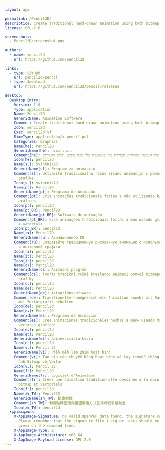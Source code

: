 ```yaml
---
layout: app

permalink: /Pencil2D/
description: Create traditional hand-drawn animation using both bitmap and vector graphics
license: GPL-2.0

screenshots:
  - Pencil2D/screenshot.png

authors:
  - name: pencil2d
    url: https://github.com/pencil2d

links:
  - type: GitHub
    url: pencil2d/pencil
  - type: Download
    url: https://github.com/pencil2d/pencil/releases

desktop:
  Desktop Entry:
    Version: 1.0
    Type: Application
    Name: Pencil2D
    GenericName: Animation Software
    Comment: Create traditional hand-drawn animation using both bitmap and vector graphics
    Icon: pencil2d
    Exec: pencil2d %f
    MimeType: application/x-pencil-pcl
    Categories: Graphics
    Name[he]: Pencil2D
    GenericName[he]: תוכנת הנפשה
    Comment[he]: צרו הנפשה מסורתית מצויירת ביד באמצעות כלי מפת ביטים וכלים וקטוריים
    Icon[he]: pencil2d
    Name[sl]: Svinčnik2D
    GenericName[sl]: Program za animacijo
    Comment[sl]: Ustvarite tradicionalno ročno risano animacijo s pomočjo bitne in vektorske
      grafike
    Icon[sl]: svinčnik2d
    Name[pt]: Pencil2D
    GenericName[pt]: Programa de Animação
    Comment[pt]: Cria animações tradicionais feitas a mão utilizando bitmaps e vectores
      gráficos
    Icon[pt]: pencil2d
    Name[pt_BR]: Pencil2D
    GenericName[pt_BR]: Software de animação
    Comment[pt_BR]: Crie animações tradicionais feitas à mão usando gráficos de bitmap
      e vetoriais.
    Icon[pt_BR]: pencil2d
    Name[ru]: Pencil2D
    GenericName[ru]: Анимационное ПО
    Comment[ru]: Создавайте традиционную рисованную анимацию с использованием растровой
      и векторной графики
    Icon[ru]: pencil2d
    Name[it]: Pencil2D
    Icon[it]: pencil2d
    Name[cs]: Pencil2D
    GenericName[cs]: Animační program
    Comment[cs]: Tvořte tradiční ručně kreslenou animaci pomocí bitmapové i vektorové
      grafiky
    Icon[cs]: pencil2d
    Name[de]: Pencil2D
    GenericName[de]: Animationssoftware
    Comment[de]: Traditionelle handgezeichnete Animation sowohl mit Raster- als auch
      mit Vektorgrafik schaffen
    Icon[de]: pencil2d
    Name[es]: Pencil2D
    GenericName[es]: Programa de Animación
    Comment[es]: Crea animaciones tradicionales hechas a mano usando mapas de bits o
      vectores gráficos
    Icon[es]: pencil2d
    Name[et]: Pencil2D
    GenericName[et]: Animeerimistarkvara
    Icon[et]: pencil2d
    Name[vi]: Pencil 2D
    GenericName[vi]: Phần mềm làm phim hoạt hình
    Comment[vi]: Tạo nên các chuyển Động hoạt hình vẽ tay truyền thống bằng các hình
      ảnh Bitmap và Vector
    Icon[vi]: Pencil 2D
    Name[fr]: Pencil2D
    GenericName[fr]: Logiciel d'Animation
    Comment[fr]: Créez une animation traditionnelle dessinée à la main à l'aide de graphiques
      bitmap et vectoriels
    Icon[fr]: pencil2d
    Name[zh_TW]: Pencil2D
    GenericName[zh_TW]: 動畫軟體
    Comment[zh_TW]: 利用點陣圖跟向量圖兩種方式創作傳統手繪動畫
    Icon[zh_TW]: pencil2d
  AppImageHub:
    X-AppImage-Signature: no valid OpenPGP data found. the signature could not be verified.
      Please remember that the signature file (.sig or .asc) should be the first file
      given on the command line.
    X-AppImage-Type: 2
    X-AppImage-Architecture: x86_64
    X-AppImage-Payload-License: GPL-2.0
---
```

